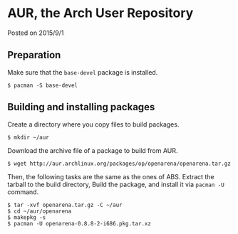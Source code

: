 # AUR, the Arch User Repository

Posted on 2015/9/1

## Preparation

Make sure that the `base-devel` package is installed.

```
$ pacman -S base-devel
```

## Building and installing packages

Create a directory where you copy files to build packages.

```
$ mkdir ~/aur
```

Download the archive file of a package to build from AUR.

```
$ wget http://aur.archlinux.org/packages/op/openarena/openarena.tar.gz
```

Then, the following tasks are the same as the ones of ABS.
Extract the tarball to the build directory,
Build the package,
and install it via `pacman -U` command.

```
$ tar -xvf openarena.tar.gz -C ~/aur
$ cd ~/aur/openarena
$ makepkg -s
$ pacman -U openarena-0.8.8-2-i686.pkg.tar.xz
```
